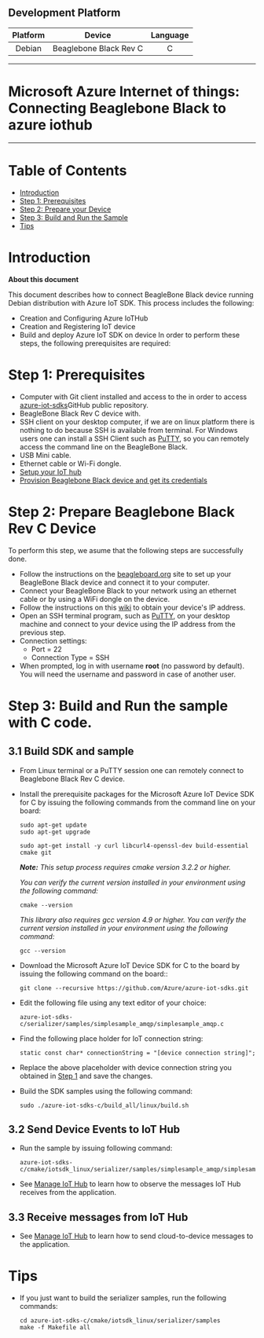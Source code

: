 Development Platform
---

|Platform | Device | Language|
|:-------:|:-------:|:-------:|
|Debian|Beaglebone Black Rev C| C |

---

Microsoft Azure Internet of things: Connecting Beaglebone Black to azure iothub
===
---

# Table of Contents

-   [Introduction](#Introduction)
-   [Step 1: Prerequisites](#Step-1-Prerequisites)
-   [Step 2: Prepare your Device](#Step-2-PrepareDevice)
-   [Step 3: Build and Run the Sample](#Step-3-Build)
-   [Tips](#tips)


<a name="Introduction"></a>
# Introduction

**About this document**

This document describes how to connect BeagleBone Black device running Debian distribution with Azure IoT SDK. This process includes the following:
-   Creation and Configuring Azure IoTHub
-   Creation and Registering  IoT device
-   Build and deploy Azure IoT SDK on device
In order to perform these  steps, the following prerequisites are required:

<a name="Step-1-Prerequisites"></a>
# Step 1: Prerequisites

-   Computer with Git client installed and access to the in order to access
    [azure-iot-sdks](https://github.com/azure/azure-iot-sdk-c)GitHub
    public repository.
-   BeagleBone Black Rev C device with.
-   SSH client on your desktop computer, if we are on linux platform there is nothing to do because SSH is available from terminal. For Windows users one can install a SSH Client such as [PuTTY](http://www.putty.org/), so you can remotely access the command line on the BeagleBone Black.
-   USB Mini cable.
-   Ethernet cable or Wi-Fi dongle.
-   [Setup your IoT hub][lnk-setup-iot-hub]
-   [Provision Beaglebone Black device and get its credentials][lnk-manage-iot-hub]

<a name="Step-2-PrepareDevice"></a>
# Step 2: Prepare Beaglebone Black Rev C Device
To perform this step, we asume that the following steps are successfully done.
-   Follow the instructions on the [beagleboard.org](http://beagleboard.org/getting-started) site to set up your BeagleBone Black device and connect it to your computer.
-   Connect your BeagleBone Black to your network using an ethernet cable or by using a WiFi dongle on the device.
-   Follow the instructions on this [wiki](http://elinux.org/Beagleboard:Terminal_Shells) to obtain your device's IP address.
-   Open an SSH terminal program, such as [PuTTY](http://www.putty.org/), on your desktop machine and connect to your device using the IP address from the previous step.
-   Connection settings:
    -   Port = 22
    -   Connection Type = SSH
-   When prompted, log in with username **root** (no password by default). You will need the username and password in case of another user.

<a name="Step-3-Build"></a>
# Step 3: Build and Run the sample with C code.

<a name="Step-3-1-Load"></a>
## 3.1 Build SDK and sample

-   From Linux terminal  or a PuTTY session one can remotely connect to Beaglebone Black Rev C device.

-   Install the prerequisite packages for the Microsoft Azure IoT Device SDK for C by issuing the following commands from the command line on your board:
		
        sudo apt-get update
        sudo apt-get upgrade

        sudo apt-get install -y curl libcurl4-openssl-dev build-essential cmake git

    ***Note:*** *This setup process requires cmake version 3.2.2 or higher.* 
    
    *You can verify the current version installed in your environment using the  following command:*

        cmake --version

    *This library also requires gcc version 4.9 or higher. You can verify the current version installed in your environment using the following command:*
    
        gcc --version 

-   Download the Microsoft Azure IoT Device SDK for C to the board by issuing the following command on the board::

        git clone --recursive https://github.com/Azure/azure-iot-sdks.git

-   Edit the following file using any text editor of your choice:

        azure-iot-sdks-c/serializer/samples/simplesample_amqp/simplesample_amqp.c

-   Find the following place holder for IoT connection string:

        static const char* connectionString = "[device connection string]";

-   Replace the above placeholder with device connection string you obtained in [Step 1](#Step-1-Prerequisites) and save the changes.

-   Build the SDK samples using the following command:

        sudo ./azure-iot-sdks-c/build_all/linux/build.sh

## 3.2 Send Device Events to IoT Hub

-   Run the sample by issuing following command:

        azure-iot-sdks-c/cmake/iotsdk_linux/serializer/samples/simplesample_amqp/simplesample_amqp

-   See [Manage IoT Hub][lnk-manage-iot-hub] to learn how to observe the messages IoT Hub receives from the application.

## 3.3 Receive messages from IoT Hub

-   See [Manage IoT Hub][lnk-manage-iot-hub] to learn how to send cloud-to-device messages to the application.


<a name="tips"></a>
# Tips

-   If you just want to build the serializer samples, run the following commands:

        cd azure-iot-sdks-c/cmake/iotsdk_linux/serializer/samples	
        make -f Makefile all


[lnk-setup-iot-hub]: ../setup_iothub.md
[lnk-manage-iot-hub]: ../manage_iot_hub.md
